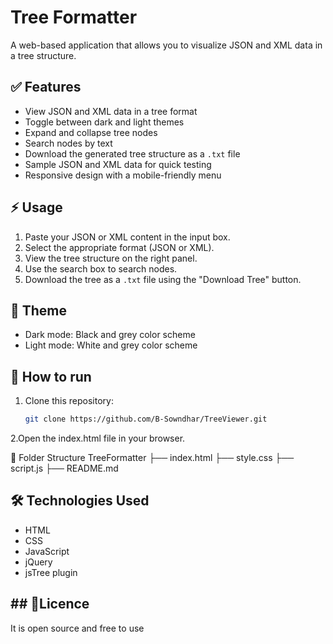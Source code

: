 # Tree Formatter

A web-based application that allows you to visualize JSON and XML data in a tree structure.

## ✅ Features

- View JSON and XML data in a tree format
- Toggle between dark and light themes
- Expand and collapse tree nodes
- Search nodes by text
- Download the generated tree structure as a `.txt` file
- Sample JSON and XML data for quick testing
- Responsive design with a mobile-friendly menu

## ⚡ Usage

1. Paste your JSON or XML content in the input box.
2. Select the appropriate format (JSON or XML).
3. View the tree structure on the right panel.
4. Use the search box to search nodes.
5. Download the tree as a `.txt` file using the "Download Tree" button.

## 🎨 Theme

- Dark mode: Black and grey color scheme
- Light mode: White and grey color scheme

## 🚀 How to run

1. Clone this repository:
   ```bash
   git clone https://github.com/B-Sowndhar/TreeViewer.git
2.Open the index.html file in your browser.

📁 Folder Structure
TreeFormatter
├── index.html
├── style.css
├── script.js
├── README.md
 
## 🛠️ Technologies Used
- HTML
- CSS
- JavaScript
- jQuery
- jsTree plugin

## ## 📄Licence
It is open source and free to use
